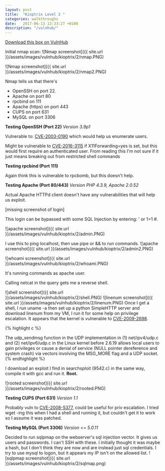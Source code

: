```yaml
---
layout: post
title:  "Kioptrix Level 2 "
categories: walkthroughs
date:   2017-06-13 13:33:27 +0100
description: "/vulnhub/"
---
```


[Download this box on VulnHub](https://www.vulnhub.com/entry/kioptrix-level-11-2,23/)

Initial nmap scan:
![Nmap screenshot]({{ site.url }}/assets/images/vulnhub/kioptrix/2/nmap.PNG)

![Nmap screenshot]({{ site.url }}/assets/images/vulnhub/kioptrix/2/nmap2.PNG)

Nmap tells us that there's

* OpenSSH on port 22.
* Apache on port 80
* rpcbind on 111
* Apache (https) on port 443
* CUPS on port 631
* MySQL on port 3306

**Testing OpenSSH (Port 22)**
*Version 3.9p1*

Vulnerable to: [CVE-2003-0190](https://www.cvedetails.com/cve/cve-2003-0190) which would help us enumerate users.

Might be vulnerable to [CVE-2016-3115](https://nvd.nist.gov/vuln/detail/CVE-2016-3115) if X11Forwarding=yes is set, but this would first require an authenticated user. From reading this I'm not sure if it just means breaking out from restricted shell commands

**Testing rpcbind (Port 111)**

Again think this is vulnerable to rpcbomb, but this doesn't help.

**Testing Apache (Port 80/443)**
*Version PHP 4.3.9, Apache 2.0.52*

Actual Apache HTTPd client doesn't have any vulnerabilities that will help us exploit.

[missing screenshot of login]

This login can be bypassed with some SQL Injection by entering: ' or 1=1 #.

![apache screenshot]({{ site.url }}/assets/images/vulnhub/kioptrix/2/admin.PNG)

I use this to ping localhost, then use pipe or && to run commands.
![apache screenshot]({{ site.url }}/assets/images/vulnhub/kioptrix/2/admin2.PNG)

![whoami screenshot]({{ site.url }}/assets/images/vulnhub/kioptrix/2/whoami.PNG)

It's running commands as apache user.

Calling netcat in the query gets me a reverse shell.


![shell screenshot]({{ site.url }}/assets/images/vulnhub/kioptrix/2/shell.PNG)
![linenum screenshot]({{ site.url }}/assets/images/vulnhub/kioptrix/2/linenum.PNG)
Once I get a shell, I run uname -a then set up a python SimpleHTTP server and download linenum from my VM, I run it for some help on privilege escalation. It appears that the kernel is vulnerable to [CVE-2009-2698](https://cve.mitre.org/cgi-bin/cvename.cgi?name=CVE-2009-2698).

{% highlight c %}

The udp_sendmsg function in the UDP implementation in 
(1) net/ipv4/udp.c and (2) net/ipv6/udp.c in the Linux
kernel before 2.6.19 allows local users to gain privileges
or cause a denial of service (NULL pointer dereference 
and system crash) via vectors involving the MSG_MORE flag and a UDP socket.
{% endhighlight %}

I download an exploit I find in searchsploit (9542.c) in the same way, compile it with gcc and run it. **Root.**

![rooted screenshot]({{ site.url }}/assets/images/vulnhub/kioptrix/2/rooted.PNG)

**Testing CUPS (Port 631)**
*Version 1.1*

Probably vuln to [CVE-2008-5377](https://cve.mitre.org/cgi-bin/cvename.cgi?name=CVE-2008-5377), could be useful for priv escalation. I tried wget -ing this when I had a shell and running it, but couldn't get it to work so I assume it was patched.


**Testing MySQL (Port 3306)**
*Version <= 5.0.11*

Decided to run sqlpmap on the webserver's sql injection vector.
It gives us users and passwords. I can't SSH with these. I initially thought it was maybe a hash, but I don't think they are now and are instead just sql credentials. I try to use mysql to logon, but it appears my IP isn't on the allowed list.
![sqlpmap screenshot]({{ site.url }}/assets/images/vulnhub/kioptrix/2/sqlmap.png)





